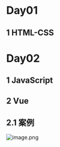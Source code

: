 # Day01
## 1 HTML-CSS
# Day02
## 1 JavaScript
## 2 Vue
## 2.1 案例
![image.png](https://cdn.nlark.com/yuque/0/2024/png/35244370/1719044025898-dd06b379-8ac9-415f-88ba-5221afe694ef.png#averageHue=%23faf9f8&clientId=u5a596626-61a7-4&from=paste&height=474&id=u432f99a6&originHeight=592&originWidth=1229&originalType=binary&ratio=1.25&rotation=0&showTitle=false&size=103906&status=done&style=none&taskId=u030dfa9d-f27c-4d9c-9626-c34485332bd&title=&width=983.2)

